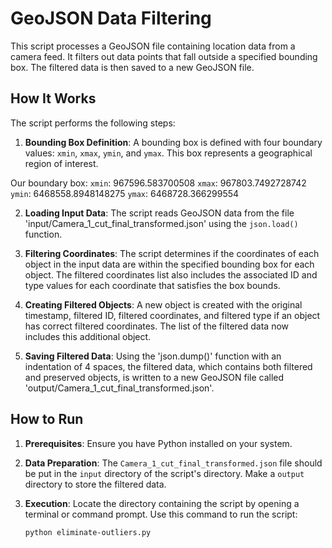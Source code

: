 # GeoJSON Data Filtering

This script processes a GeoJSON file containing location data from a camera feed. It filters out data points that fall outside a specified bounding box. The filtered data is then saved to a new GeoJSON file.

## How It Works

The script performs the following steps:

1. **Bounding Box Definition**: A bounding box is defined with four boundary values: `xmin`, `xmax`, `ymin`, and `ymax`. This box represents a geographical region of interest.

Our boundary box:
`xmin`: 967596.583700508
`xmax`: 967803.7492728742
`ymin`: 6468558.8948148275
`ymax`: 6468728.366299554

2. **Loading Input Data**: The script reads GeoJSON data from the file 'input/Camera_1_cut_final_transformed.json' using the `json.load()` function.

3. **Filtering Coordinates**: The script determines if the coordinates of each object in the input data are within the specified bounding box for each object. The filtered coordinates list also includes the associated ID and type values for each coordinate that satisfies the box bounds.

4. **Creating Filtered Objects**: A new object is created with the original timestamp, filtered ID, filtered coordinates, and filtered type if an object has correct filtered coordinates. The list of the filtered data now includes this additional object.

5. **Saving Filtered Data**: Using the 'json.dump()' function with an indentation of 4 spaces, the filtered data, which contains both filtered and preserved objects, is written to a new GeoJSON file called 'output/Camera_1_cut_final_transformed.json'.

## How to Run

1. **Prerequisites**: Ensure you have Python installed on your system.

2. **Data Preparation**: The `Camera_1_cut_final_transformed.json` file should be put in the `input` directory of the script's directory. Make a `output` directory to store the filtered data.

3. **Execution**: Locate the directory containing the script by opening a terminal or command prompt. Use this command to run the script:

   ```bash
   python eliminate-outliers.py
   ```
